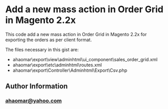 # Add a new mass action in Order Grid in Magento 2.2x

This code add a new mass action in Order Grid in Magento 2.2x for exporting the orders as per client format.

The files necessary in this gist are:
- ahaomar\export\view\adminhtml\ui_component\sales_order_grid.xml
- ahaomar\export\etc\adminhtml\routes.xml
- ahaomar\export\Controller\Adminhtml\Export\Csv.php


## Author Information
### ahaomar@yahoo.com